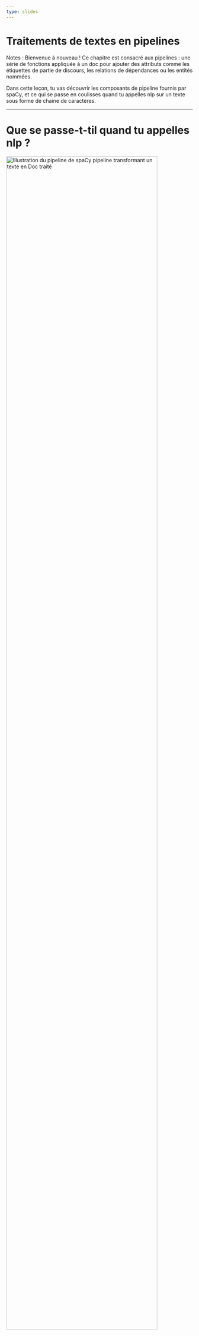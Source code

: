 ```yaml
---
type: slides
---
```


# Traitements de textes en pipelines

Notes : Bienvenue à nouveau ! Ce chapitre est consacré aux pipelines : une série
de fonctions appliquée à un doc pour ajouter des attributs comme les étiquettes
de partie de discours, les relations de dépendances ou les entités nommées.

Dans cette leçon, tu vas découvrir les composants de pipeline fournis par spaCy,
et ce qui se passe en coulisses quand tu appelles nlp sur un texte sous forme de
chaine de caractères.

---

# Que se passe-t-til quand tu appelles nlp ?

<img src="/pipeline.png" alt="Illustration du pipeline de spaCy pipeline transformant un texte en Doc traité" width="90%" />

```python
doc = nlp("This is a sentence.")
```

Notes : Tu l'as déjà fait de nombreuses fois maintenant : passer une chaine de
caractères à l'objet `nlp` object, et recevoir un objet `Doc`.

Mais que fait _vraiment_ l'objet `nlp` ?

D'abord, le tokenizer est appliqué pour transformer la chaine en un objet `Doc`.
Ensuite, un ensemble de composants du pipeline est appliqué dans l'ordre au doc.
Dans le cas présent, le tagger, ensuite le parser, puis l'entity recognizer.
Finalement, le document traité est retourné pour que tu puisses travailler avec.

---

# Composants intégrés au pipeline

| Nom         | Description             | Crée                                                   |
| ----------- | :---------------------- | :-------------------------------------------------------- |
| **tagger**  | Part-of-speech tagger   | `Token.tag`, `Token.pos`                                  |
| **parser**  | Dependency parser       | `Token.dep`, `Token.head`, `Doc.sents`, `Doc.noun_chunks` |
| **ner**     | Named entity recognizer | `Doc.ents`, `Token.ent_iob`, `Token.ent_type`             |
| **textcat** | Text classifier         | `Doc.cats`                                                |

Notes : spaCy est fourni avec les composants intégrés suivants.

Le part-of-speech tagger définit les attributs `token.tag` et `token.pos`.

Le dependency parser ajoute les attributs `token.dep` et `token.head` et est
également chargé de détecter les phrases et les groupes nominaux, également
appelés "noun chunks".

Le named entity recognizer ajoute les entités détectées à la propriété
`doc.ents`. Il définit aussi les attributs de type d'entité sur les tokens qui
indiquent si un token fait partie ou non d'une entité.

Enfin, le text classifier définit les libellés de catégories qui s'appliquent à
l'ensemble du texte, et les ajoute à la propriété `doc.cats`.

Comme les catégories de textes sont toujours très spécifiques, le text
classifier n'est pas inclus par défaut dans les modèles pré-entrainés. Mais tu
peux l'utiliser pour entrainer ton propre système.

---

# Sous le capot

<img src="/package_meta.png" alt="Illustration d'un package libellé en_core_web_sm, de dossiers, fichiers et du meta.json" />

- Pipeline défini dans l'ordre dans le `meta.json` du modèle
- Les composants intégrés ont besoin de données binaires pour effectuer des
  prédictions

Notes : Tous les modèles que tu peux charger dans spaCy comportent plusieurs
fichiers et un `meta.json`.

Le meta définit des éléments tels que la langue et le pipeline. Cela indique à
spaCy quels composants instancier.

Les composants intégrés qui effectuent des prédictions ont également besoin de
données binaires. Les données sont incluses dans le package de modèle et chargés
dans le composant quand tu charges le modèle.

---

# Attributs de pipeline

- `nlp.pipe_names`: liste de noms des composants du pipeline

```python
print(nlp.pipe_names)
```

```out
['tagger', 'parser', 'ner']
```

- `nlp.pipeline`: liste de tuples `(name, component)`

```python
print(nlp.pipeline)
```

```out
[('tagger', <spacy.pipeline.Tagger>),
 ('parser', <spacy.pipeline.DependencyParser>),
 ('ner', <spacy.pipeline.EntityRecognizer>)]
```

Notes : Pour voir les noms des composants de pipeline présents dans l'objet nlp
courant, tu peux utiliser l'attribut `nlp.pipe_names`.

Pour la liste des tuples de noms et fonctions des composants, tu peux utiliser
l'attribut `nlp.pipeline`.

Les fonctions des composants sont les fonctions appliquées au doc pour le
traiter et définir les attributs - par exemple étiquetage de partie de discours
ou entités nommées.

---

# Pratiquons !

Notes : Voyons maintenant quelques pipelines spaCy pipelines et jetons un oeil
sous le capot !

